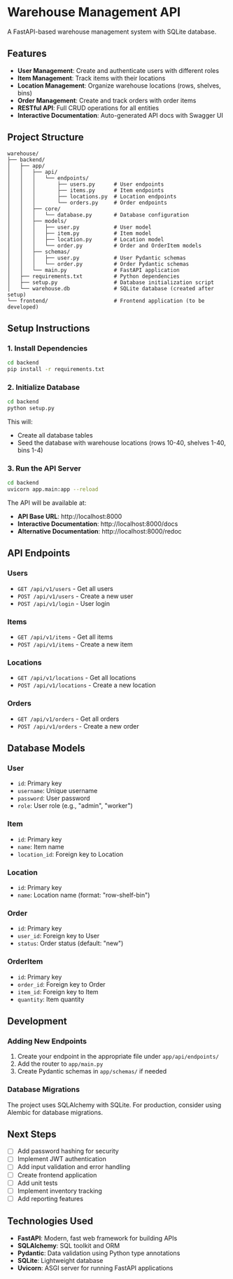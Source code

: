 # Warehouse Management API

A FastAPI-based warehouse management system with SQLite database.

## Features

- **User Management**: Create and authenticate users with different roles
- **Item Management**: Track items with their locations
- **Location Management**: Organize warehouse locations (rows, shelves, bins)
- **Order Management**: Create and track orders with order items
- **RESTful API**: Full CRUD operations for all entities
- **Interactive Documentation**: Auto-generated API docs with Swagger UI

## Project Structure

```
warehouse/
├── backend/
│   ├── app/
│   │   ├── api/
│   │   │   └── endpoints/
│   │   │       ├── users.py      # User endpoints
│   │   │       ├── items.py      # Item endpoints
│   │   │       ├── locations.py  # Location endpoints
│   │   │       └── orders.py     # Order endpoints
│   │   ├── core/
│   │   │   └── database.py       # Database configuration
│   │   ├── models/
│   │   │   ├── user.py           # User model
│   │   │   ├── item.py           # Item model
│   │   │   ├── location.py       # Location model
│   │   │   └── order.py          # Order and OrderItem models
│   │   ├── schemas/
│   │   │   ├── user.py           # User Pydantic schemas
│   │   │   └── order.py          # Order Pydantic schemas
│   │   └── main.py               # FastAPI application
│   ├── requirements.txt          # Python dependencies
│   ├── setup.py                  # Database initialization script
│   └── warehouse.db              # SQLite database (created after setup)
└── frontend/                     # Frontend application (to be developed)
```

## Setup Instructions

### 1. Install Dependencies

```bash
cd backend
pip install -r requirements.txt
```

### 2. Initialize Database

```bash
cd backend
python setup.py
```

This will:
- Create all database tables
- Seed the database with warehouse locations (rows 10-40, shelves 1-40, bins 1-4)

### 3. Run the API Server

```bash
cd backend
uvicorn app.main:app --reload
```

The API will be available at:
- **API Base URL**: http://localhost:8000
- **Interactive Documentation**: http://localhost:8000/docs
- **Alternative Documentation**: http://localhost:8000/redoc

## API Endpoints

### Users
- `GET /api/v1/users` - Get all users
- `POST /api/v1/users` - Create a new user
- `POST /api/v1/login` - User login

### Items
- `GET /api/v1/items` - Get all items
- `POST /api/v1/items` - Create a new item

### Locations
- `GET /api/v1/locations` - Get all locations
- `POST /api/v1/locations` - Create a new location

### Orders
- `GET /api/v1/orders` - Get all orders
- `POST /api/v1/orders` - Create a new order

## Database Models

### User
- `id`: Primary key
- `username`: Unique username
- `password`: User password
- `role`: User role (e.g., "admin", "worker")

### Item
- `id`: Primary key
- `name`: Item name
- `location_id`: Foreign key to Location

### Location
- `id`: Primary key
- `name`: Location name (format: "row-shelf-bin")

### Order
- `id`: Primary key
- `user_id`: Foreign key to User
- `status`: Order status (default: "new")

### OrderItem
- `id`: Primary key
- `order_id`: Foreign key to Order
- `item_id`: Foreign key to Item
- `quantity`: Item quantity

## Development

### Adding New Endpoints

1. Create your endpoint in the appropriate file under `app/api/endpoints/`
2. Add the router to `app/main.py`
3. Create Pydantic schemas in `app/schemas/` if needed

### Database Migrations

The project uses SQLAlchemy with SQLite. For production, consider using Alembic for database migrations.

## Next Steps

- [ ] Add password hashing for security
- [ ] Implement JWT authentication
- [ ] Add input validation and error handling
- [ ] Create frontend application
- [ ] Add unit tests
- [ ] Implement inventory tracking
- [ ] Add reporting features

## Technologies Used

- **FastAPI**: Modern, fast web framework for building APIs
- **SQLAlchemy**: SQL toolkit and ORM
- **Pydantic**: Data validation using Python type annotations
- **SQLite**: Lightweight database
- **Uvicorn**: ASGI server for running FastAPI applications 
